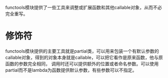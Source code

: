 functools模块提供了一些工具来调整或扩展函数和其他callable对象，从而不必完全重写。

# 修饰符

functools模块提供的主要工具就是partial类，可以用来包装一个有默认参数的callable对象，得到的对象本身就是callable，可以把它看作是原来函数，他与原函数的参数完全相同， 调用时还可以提供额外的位置或者命名参数。可以使用partial而不是lambda为函数提供默认参数，有些参数可以不指定。